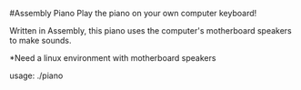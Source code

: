 #Assembly Piano
Play the piano on your own computer keyboard!

Written in Assembly, this piano uses the computer's motherboard speakers to make sounds.


*Need a linux environment with motherboard speakers

usage: ./piano


